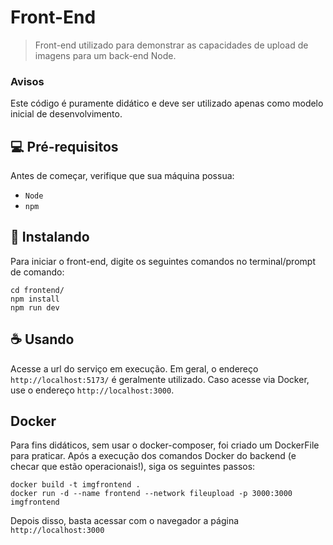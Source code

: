 # Front-End

> Front-end utilizado para demonstrar as capacidades de upload de imagens para um back-end Node.

### Avisos

Este código é puramente didático e deve ser utilizado apenas como modelo inicial de desenvolvimento.

## 💻 Pré-requisitos

Antes de começar, verifique que sua máquina possua:

- `Node`
- `npm`

## 🚀 Instalando

Para iniciar o front-end, digite os seguintes comandos no terminal/prompt de comando:

```
cd frontend/
npm install 
npm run dev
```

## ☕ Usando

Acesse a url do serviço em execução. Em geral, o endereço `http://localhost:5173/` é geralmente utilizado. Caso acesse via Docker, use o endereço `http://localhost:3000`.

## Docker

Para fins didáticos, sem usar o docker-composer, foi criado um DockerFile para praticar. Após a execução dos comandos Docker do backend (e checar que estão operacionais!), siga os seguintes passos:

```
docker build -t imgfrontend .
docker run -d --name frontend --network fileupload -p 3000:3000 imgfrontend
```

Depois disso, basta acessar com o navegador a página `http://localhost:3000`